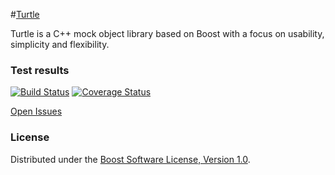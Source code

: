 #[Turtle](http://turtle.sourceforge.net)

Turtle is a C++ mock object library based on Boost with a focus on usability, simplicity and flexibility.

### Test results

[![Build Status](https://travis-ci.org/mat007/turtle.svg)](https://travis-ci.org/mat007/turtle)
[![Coverage Status](https://coveralls.io/repos/mat007/turtle/badge.png)](https://coveralls.io/r/mat007/turtle)

[Open Issues](https://sourceforge.net/p/turtle/tickets)

### License

Distributed under the [Boost Software License, Version 1.0](http://boost.org/LICENSE_1_0.txt).
